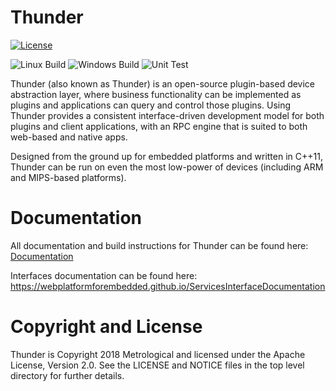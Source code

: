 # Thunder

[![License](https://img.shields.io/badge/License-Apache_2.0-blue.svg)](https://opensource.org/licenses/Apache-2.0) 

![Linux Build](https://github.com/rdkcentral/Thunder/actions/workflows/Build%20Thunder%20on%20Linux.yml/badge.svg) ![Windows Build](https://github.com/rdkcentral/Thunder/actions/workflows/Build%20Thunder%20on%20Windows.yml/badge.svg) ![Unit Test](https://github.com/rdkcentral/Thunder/actions/workflows/Test%20Thunder.yml/badge.svg)


Thunder (also known as Thunder) is an open-source plugin-based device abstraction layer, where business functionality can be implemented as plugins and applications can query and control those plugins. Using Thunder provides a consistent interface-driven development model for both plugins and client applications, with an RPC engine that is suited to both web-based and native apps.

Designed from the ground up for embedded platforms and written in C++11, Thunder can be run on even the most low-power of devices (including ARM and MIPS-based platforms).

# Documentation

All documentation and build instructions for Thunder can be found here: [Documentation](https://rdkcentral.github.io/Thunder/)

Interfaces documentation can be found here:
https://webplatformforembedded.github.io/ServicesInterfaceDocumentation

# Copyright and License

Thunder is Copyright 2018 Metrological and licensed under the Apache License, Version 2.0. See the LICENSE and NOTICE files in the top level directory for further details.
